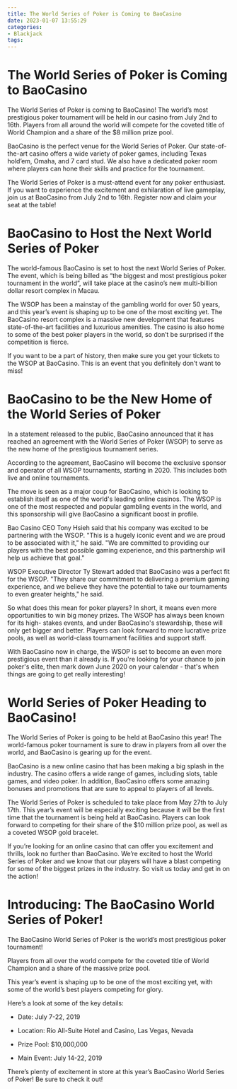 ```yaml
---
title: The World Series of Poker is Coming to BaoCasino
date: 2023-01-07 13:55:29
categories:
- Blackjack
tags:
---
```



#  The World Series of Poker is Coming to BaoCasino

The World Series of Poker is coming to BaoCasino! The world’s most prestigious poker tournament will be held in our casino from July 2nd to 16th. Players from all around the world will compete for the coveted title of World Champion and a share of the $8 million prize pool.

BaoCasino is the perfect venue for the World Series of Poker. Our state-of-the-art casino offers a wide variety of poker games, including Texas hold’em, Omaha, and 7 card stud. We also have a dedicated poker room where players can hone their skills and practice for the tournament.

The World Series of Poker is a must-attend event for any poker enthusiast. If you want to experience the excitement and exhilaration of live gameplay, join us at BaoCasino from July 2nd to 16th. Register now and claim your seat at the table!

#  BaoCasino to Host the Next World Series of Poker

The world-famous BaoCasino is set to host the next World Series of Poker. The event, which is being billed as “the biggest and most prestigious poker tournament in the world”, will take place at the casino’s new multi-billion dollar resort complex in Macau.

The WSOP has been a mainstay of the gambling world for over 50 years, and this year’s event is shaping up to be one of the most exciting yet. The BaoCasino resort complex is a massive new development that features state-of-the-art facilities and luxurious amenities. The casino is also home to some of the best poker players in the world, so don’t be surprised if the competition is fierce.

If you want to be a part of history, then make sure you get your tickets to the WSOP at BaoCasino. This is an event that you definitely don’t want to miss!

#  BaoCasino to be the New Home of the World Series of Poker

In a statement released to the public, BaoCasino announced that it has reached an agreement with the World Series of Poker (WSOP) to serve as the new home of the prestigious tournament series.

According to the agreement, BaoCasino will become the exclusive sponsor and operator of all WSOP tournaments, starting in 2020. This includes both live and online tournaments.

The move is seen as a major coup for BaoCasino, which is looking to establish itself as one of the world's leading online casinos. The WSOP is one of the most respected and popular gambling events in the world, and this sponsorship will give BaoCasino a significant boost in profile.

Bao Casino CEO Tony Hsieh said that his company was excited to be partnering with the WSOP. "This is a hugely iconic event and we are proud to be associated with it," he said. "We are committed to providing our players with the best possible gaming experience, and this partnership will help us achieve that goal."

WSOP Executive Director Ty Stewart added that BaoCasino was a perfect fit for the WSOP. "They share our commitment to delivering a premium gaming experience, and we believe they have the potential to take our tournaments to even greater heights," he said.

So what does this mean for poker players? In short, it means even more opportunities to win big money prizes. The WSOP has always been known for its high- stakes events, and under BaoCasino's stewardship, these will only get bigger and better. Players can look forward to more lucrative prize pools, as well as world-class tournament facilities and support staff.

With BaoCasino now in charge, the WSOP is set to become an even more prestigious event than it already is. If you're looking for your chance to join poker's elite, then mark down June 2020 on your calendar - that's when things are going to get really interesting!

#  World Series of Poker Heading to BaoCasino!

The World Series of Poker is going to be held at BaoCasino this year! The world-famous poker tournament is sure to draw in players from all over the world, and BaoCasino is gearing up for the event.

BaoCasino is a new online casino that has been making a big splash in the industry. The casino offers a wide range of games, including slots, table games, and video poker. In addition, BaoCasino offers some amazing bonuses and promotions that are sure to appeal to players of all levels.

The World Series of Poker is scheduled to take place from May 27th to July 17th. This year’s event will be especially exciting because it will be the first time that the tournament is being held at BaoCasino. Players can look forward to competing for their share of the $10 million prize pool, as well as a coveted WSOP gold bracelet.

If you’re looking for an online casino that can offer you excitement and thrills, look no further than BaoCasino. We’re excited to host the World Series of Poker and we know that our players will have a blast competing for some of the biggest prizes in the industry. So visit us today and get in on the action!

#  Introducing: The BaoCasino World Series of Poker!

The BaoCasino World Series of Poker is the world’s most prestigious poker tournament!

Players from all over the world compete for the coveted title of World Champion and a share of the massive prize pool.

This year’s event is shaping up to be one of the most exciting yet, with some of the world’s best players competing for glory.

Here’s a look at some of the key details:

- Date: July 7-22, 2019

- Location: Rio All-Suite Hotel and Casino, Las Vegas, Nevada

- Prize Pool: $10,000,000

- Main Event: July 14-22, 2019

There’s plenty of excitement in store at this year’s BaoCasino World Series of Poker! Be sure to check it out!